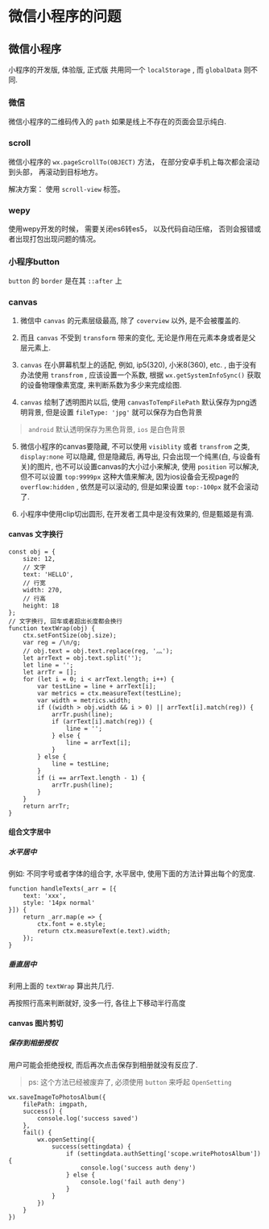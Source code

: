 # 微信小程序的问题

## 微信小程序

小程序的开发版, 体验版, 正式版 共用同一个 `localStorage` , 而 `globalData` 则不同.

### 微信

微信小程序的二维码传入的 `path` 如果是线上不存在的页面会显示纯白.

### scroll

微信小程序的 `wx.pageScrollTo(OBJECT)` 方法， 在部分安卓手机上每次都会滚动到头部， 再滚动到目标地方。 

解决方案： 使用 `scroll-view` 标签。 

### wepy

使用wepy开发的时候， 需要关闭es6转es5， 以及代码自动压缩， 否则会报错或者出现打包出现问题的情况。 

### 小程序button

 `button` 的 `border` 是在其 `::after` 上

### canvas

1. 微信中 `canvas` 的元素层级最高, 除了 `coverview` 以外, 是不会被覆盖的.

2. 而且 `canvas` 不受到 `transform` 带来的变化, 无论是作用在元素本身或者是父层元素上.

3. `canvas` 在小屏幕机型上的适配, 例如, ip5(320), 小米8(360), etc. , 由于没有办法使用 `transfrom` , 应该设置一个系数, 根据 `wx.getSystemInfoSync()` 获取的设备物理像素宽度, 来判断系数为多少来完成绘图.

4. `canvas` 绘制了透明图片以后, 使用 `canvasToTempFilePath` 默认保存为png透明背景, 但是设置 `fileType: 'jpg'` 就可以保存为白色背景

> `android` 默认透明保存为黑色背景, `ios` 是白色背景

5. 微信小程序的canvas要隐藏, 不可以使用 `visiblity` 或者 `transfrom` 之类, `display:none` 可以隐藏, 但是隐藏后, 再导出, 只会出现一个纯黑(白, 与设备有关)的图片, 也不可以设置canvas的大小过小来解决, 使用 `position` 可以解决, 但不可以设置 `top:9999px` 这种大值来解决, 因为ios设备会无视page的 `overflow:hidden` , 依然是可以滚动的, 但是如果设置 `top:-100px` 就不会滚动了.  

6. 小程序中使用clip切出圆形, 在开发者工具中是没有效果的, 但是甄姬是有滴.

#### canvas 文字换行

    const obj = {
        size: 12, 
        // 文字
        text: 'HELLO', 
        // 行宽
        width: 270, 
        // 行高
        height: 18
    }; 
    // 文字换行, 回车或者超出长度都会换行
    function textWrap(obj) {
        ctx.setFontSize(obj.size); 
        var reg = /\n/g; 
        // obj.text = obj.text.replace(reg, '灬'); 
        let arrText = obj.text.split(''); 
        let line = ''; 
        let arrTr = []; 
        for (let i = 0; i < arrText.length; i++) {
            var testLine = line + arrText[i]; 
            var metrics = ctx.measureText(testLine); 
            var width = metrics.width; 
            if ((width > obj.width && i > 0) || arrText[i].match(reg)) {
                arrTr.push(line); 
                if (arrText[i].match(reg)) {
                    line = ''; 
                } else {
                    line = arrText[i]; 
                }
            } else {
                line = testLine; 
            }
            if (i == arrText.length - 1) {
                arrTr.push(line); 
            }
        }
        return arrTr; 
    }

#### 组合文字居中

##### 水平居中

例如: 不同字号或者字体的组合字, 水平居中, 使用下面的方法计算出每个的宽度.

    function handleTexts(_arr = [{
        text: 'xxx', 
        style: '14px normal'
    }]) {
        return _arr.map(e => {
            ctx.font = e.style; 
            return ctx.measureText(e.text).width; 
        }); 
    }

##### 垂直居中  

利用上面的 `textWrap` 算出共几行.

再按照行高来判断就好, 没多一行, 各往上下移动半行高度

#### canvas 图片剪切

##### 保存到相册授权

用户可能会拒绝授权, 而后再次点击保存到相册就没有反应了.

> ps: 这个方法已经被废弃了, 必须使用 `button` 来呼起 `OpenSetting` 

    wx.saveImageToPhotosAlbum({
        filePath: imgpath, 
        success() {
            console.log('success saved')
        }, 
        fail() {
            wx.openSetting({
                success(settingdata) {
                    if (settingdata.authSetting['scope.writePhotosAlbum']) {
                        console.log('success auth deny')
                    } else {
                        console.log('fail auth deny')
                    }
                }
            })
        }
    })

